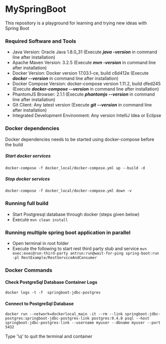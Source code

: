 # MySpringBoot
This repository is a playground for learning and trying new ideas with Spring Boot

### Required Software and Tools
* Java Version: Oracle Java 1.8.0_31 (Execute **_java -version_** in command line after installation)
* Apache Maven Version: 3.2.5 (Execute **_mvn -version_** in command line after installation)
* Docker Version: Docker version 17.03.1-ce, build c6d412e (Execute **_docker --version_** in command line after installation)
* Docker Compose Version: docker-compose version 1.11.2, build dfed245 (Execute **_docker-compose --version_** in command line after installation)
* PhantomJS Browser: 2.1.1 (Execute **_phantomjs --version_** in command line after installation)
* Git Client: Any latest version (Execute **_git --version_** in command line after installation)
* Integrated Development Environment: Any version IntelliJ Idea or Eclipse

### Docker dependencies
Docker dependencies needs to be started using docker-compose before the build
##### Start docker services
```
docker-compose -f docker_local/docker-compose.yml up --build -d
```
##### Stop docker services
```
docker-compose -f docker_local/docker-compose.yml down -v
```

### Running full build
* Start Postgresql database through docker (steps given below)
* Execute ```mvn clean install```

### Running multiple spring boot application in parallel
* Open terminal in root folder
* Execute the following to start rest third party stub and service ```mvn exec:exec@run-third-party antrun:run@wait-for-ping spring-boot:run -pl RestExample/RestServiceAndConsumer```

### Docker Commands
#### Check PostgreSql Database Container Logs
```
docker logs -t -f  springboot-jdbc-postgres
```
#### Connect to PostgreSql Database
```
docker run --network=dockerlocal_main -it --rm --link springboot-jdbc-postgres:springboot-jdbc-postgres-link postgres:9.4.8 psql --host springboot-jdbc-postgres-link --username myuser --dbname myuser --port 5432
```
Type '\q' to quit the terminal and container